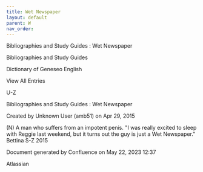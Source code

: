 ```yaml
---
title: Wet Newspaper
layout: default
parent: W
nav_order:
---
```


Bibliographies and Study Guides : Wet Newspaper

Bibliographies and Study Guides

Dictionary of Geneseo English

View All Entries

U-Z

Bibliographies and Study Guides : Wet Newspaper

Created by  Unknown User (amb51) on Apr 29, 2015

(N) A man who suffers from an impotent penis. &quot;I was really excited to sleep with Reggie last weekend, but it turns out the guy is just a Wet Newspaper.&quot; Bettina S-Z 2015 

Document generated by Confluence on May 22, 2023 12:37

Atlassian
